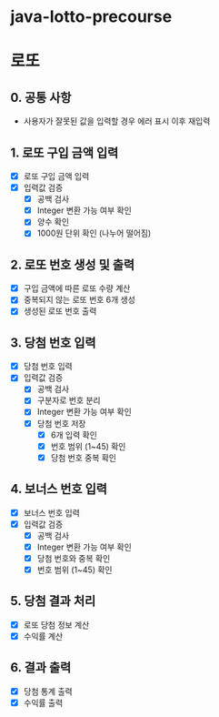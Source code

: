 # java-lotto-precourse
# 로또
## 0. 공통 사항
+ 사용자가 잘못된 값을 입력할 경우 에러 표시 이후 재입력
## 1. 로또 구입 금액 입력
- [x] 로또 구입 금액 입력
- [x] 입력값 검증
    - [x] 공백 검사
    - [x] Integer 변환 가능 여부 확인
    - [x] 양수 확인
    - [x] 1000원 단위 확인 (나누어 떨어짐)
## 2. 로또 번호 생성 및 출력
- [x] 구입 금액에 따른 로또 수량 계산
- [x] 중복되지 않는 로또 번호 6개 생성
- [x] 생성된 로또 번호 출력
## 3. 당첨 번호 입력
- [x] 당첨 번호 입력
- [x] 입력값 검증
    - [x] 공백 검사
    - [x] 구분자로 번호 분리
    - [x] Integer 변환 가능 여부 확인
    - [x] 당첨 번호 저장
      - [x] 6개 입력 확인
      - [x] 번호 범위 (1~45) 확인
      - [x] 당첨 번호 중복 확인
## 4. 보너스 번호 입력
- [x] 보너스 번호 입력
- [x] 입력값 검증
    - [x] 공백 검사
    - [x] Integer 변환 가능 여부 확인
    - [x] 당첨 번호와 중복 확인
    - [x] 번호 범위 (1~45) 확인
## 5. 당첨 결과 처리
- [x] 로또 당첨 정보 계산
- [x] 수익률 계산
## 6. 결과 출력
- [x] 당첨 통계 출력
- [x] 수익률 출력
